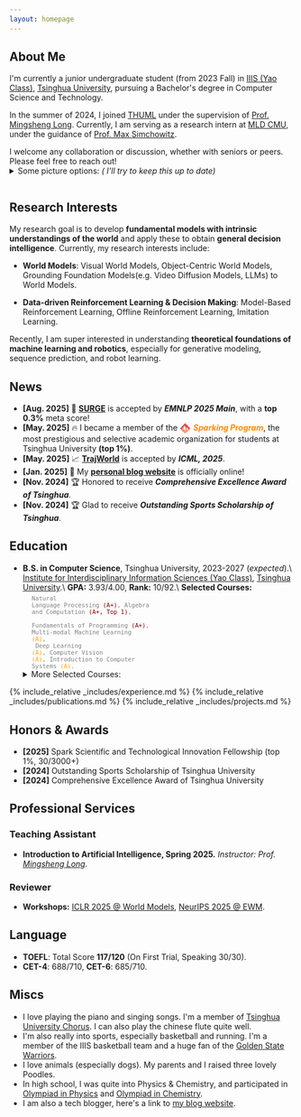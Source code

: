 ```yaml
---
layout: homepage
---
```


## About Me

I'm currently a junior undergraduate student (from 2023 Fall) in [IIIS (Yao Class)](https://iiis.tsinghua.edu.cn/en/), [Tsinghua University](https://www.tsinghua.edu.cn/en/), pursuing a Bachelor's degree in Computer Science and Technology. 

In the summer of 2024, I joined [THUML](https://github.com/thuml) under the supervision of [Prof. Mingsheng Long](http://ise.thss.tsinghua.edu.cn/~mlong/). Currently, I am serving as a research intern at [MLD CMU](https://www.ml.cmu.edu), under the guidance of [Prof. Max Simchowitz](https://msimchowitz.github.io).
<p style="margin-bottom: 0;">I welcome any collaboration or discussion, whether with seniors or peers. Please feel free to reach out!</p>
<details style="margin-top: 0;">
<summary style="margin-bottom: 0;">Some picture options: <em>( I'll try to keep this up to date)</em> </summary>
<link rel="stylesheet" href="./assets/css/simple-slider.css" style="margin-top: 0;">
<div class="simple-gallery" style="margin-top: 0;">
  <text style="text-align: left; margin-top: 0;">Inspired by <a href="https://people.eecs.berkeley.edu/~pabbeel/">Pieter Abbeel</a>'s homepage. Photos are taken within the past year.</text>
  <div style="height: 0.5em;"></div>
  <div class="gallery-container">
    <div class="gallery-item active">
      <img class="gallery-img" src="/assets/img/IMG_7629.JPG">
      <div class="gallery-caption">Giving a talk on my recent work (first from the right) 🗣️</div>
    </div>
    <div class="gallery-item">
      <img class="gallery-img" src="/assets/img/eating.jpg">
      <div class="gallery-caption">Eating 😋</div>
    </div>
    <div class="gallery-item">
      <img class="gallery-img" src="/assets/img/chillin.jpg">
      <div class="gallery-caption">Hanging out with friends (second from left) 🤣</div>
    </div>
    <div class="gallery-item">
      <img class="gallery-img" src="/assets/img/IMG_7631.JPG">
      <div class="gallery-caption">Cuddling my dog at home 🐕</div>
    </div>
    <div class="gallery-side-nav">
      <button class="gallery-btn prev" aria-label="Previous image">
        <svg viewBox="0 0 50 80" width="16" height="16" xml:space="preserve">
          <polyline fill="none" stroke="currentColor" stroke-width="8" stroke-linecap="round" stroke-linejoin="round" points="45,75 5,40 45,5"></polyline>
        </svg>
      </button>
      <button class="gallery-btn next" aria-label="Next image">
        <svg viewBox="0 0 50 80" width="16" height="16" xml:space="preserve">
          <polyline fill="none" stroke="currentColor" stroke-width="8" stroke-linecap="round" stroke-linejoin="round" points="5,5 45,40 5,75"></polyline>
        </svg>
      </button>
    </div>
  </div>
  <div class="gallery-nav">
    <div class="gallery-dots">
      <span class="gallery-dot active" data-index="0"></span>
      <span class="gallery-dot" data-index="1"></span>
      <span class="gallery-dot" data-index="2"></span>
      <span class="gallery-dot" data-index="3"></span>
    </div>
  </div>
</div>
<script src="./assets/js/simple-gallery.js"></script>
</details>
<div style="height: 1em;"></div>

## Research Interests
My research goal is to develop **fundamental models with intrinsic understandings of the world** and apply these to obtain **general decision intelligence**. Currently, my research interests include:

- **World Models**: Visual World Models, Object-Centric World Models, Grounding Foundation Models(e.g. Video Diffusion Models, LLMs) to World Models.

- **Data-driven Reinforcement Learning & Decision Making**: Model-Based Reinforcement Learning, Offline Reinforcement Learning, Imitation Learning.

Recently, I am super interested in understanding **theoretical foundations of machine learning and robotics**, especially for generative modeling, sequence prediction, and robot learning.

## News
- **[Aug. 2025]** 🐋 <b>[SURGE](https://arxiv.org/abs/2502.11167)</b> is accepted by **_EMNLP 2025 Main_**, with a **top 0.3%** meta score!
- **[May. 2025]** 🔥 I became a member of the <img src="/assets/img/spark.png" width="20" height="20" style="vertical-align: text-top; margin-right: 0px"> <span style="color: #FF8C00">_<b>Sparking Program</b>_</span>, the most prestigious and selective academic organization for students at Tsinghua University **(top 1%)**.
- **[May. 2025]** 📈 <b>[TrajWorld](https://arxiv.org/abs/2502.01366)</b> is accepted by **_ICML, 2025_**.
- **[Jan. 2025]** 📜 My <b>[personal blog website](https://knightnemo.github.io/blog/)</b> is officially online!
- **[Nov. 2024]** 🏆 Honored to receive _**Comprehensive Excellence Award of Tsinghua**_.
- **[Nov. 2024]** 🏆 Glad to receive _**Outstanding Sports Scholarship of Tsinghua**_.

<!-- <div class="news-container">
<ul>
<li><strong>[Aug. 2025]</strong> 🐋 <b><a href="https://arxiv.org/abs/2502.11167">SURGE</a></b> is accepted by <em><strong>EMNLP 2025 Main</strong></em>, with a <strong>top 0.3%</strong> meta score!</li>
<li><strong>[May. 2025]</strong> 🔥 I became a member of the <img src="/assets/img/spark.png" width="20" height="20" style="vertical-align: text-top; margin-right: 0px"> <span style="color: #FF8C00"><em><b>Sparking Program</b></em></span>, the most prestigious and selective academic organization for students at Tsinghua University <strong>(top 1%)</strong>.</li>
<li><strong>[May. 2025]</strong> 📈 <b><a href="https://arxiv.org/abs/2502.01366">TrajWorld</a></b> is accepted by <em><strong>ICML, 2025</strong></em>.</li>
<li><strong>[Jan. 2025]</strong> 📜 My <b><a href="https://knightnemo.github.io/blog/">personal blog website</a></b> is officially online!</li>
<li><strong>[Nov. 2024]</strong> 🏆 Honored to receive <em><strong>Comprehensive Excellence Award of Tsinghua</strong></em>.</li>
<li><strong>[Nov. 2024]</strong> 🏆 Glad to receive <em><strong>Outstanding Sports Scholarship of Tsinghua</strong></em>.</li>
</ul>
</div> -->

## Education

- **B.S. in Computer Science**, Tsinghua University, 2023-2027 (_expected_).\\
    [Institute for Interdisciplinary Information Sciences (Yao Class)](https://iiis.tsinghua.edu.cn/en/), [Tsinghua University](https://www.tsinghua.edu.cn/en/).\\
    **GPA:** 3.93/4.00, **Rank:** 10/92.\\
    **Selected Courses:** <code style="font-size: 0.75em; display: block; margin-left: 1.5em; margin-top: 0.5em; color: gray;">Natural Language Processing <span style="color: Maroon;">(A+)</span>, Algebra and Computation <span style="color: Maroon;">(A+, Top 1)</span>,<br> Fundamentals of Programming <span style="color: Maroon;">(A+)</span>, Multi-modal Machine Learning <span style="color: orange;">(A)</span>,<br> Deep Learning <span style="color: orange;">(A)</span>, Computer Vision <span style="color: orange;">(A)</span>, Introduction to Computer Systems <span style="color: orange;">(A)</span>.</code>
    <details><summary>More Selected Courses:</summary> <code style="font-size: 0.75em; display: block; margin-left: 1.5em; margin-top: 0em; color: gray;">Basic Principles of Marxism <span style="color: Maroon;">(A+)</span>, The History of Western Music <span style="color: Maroon;">(A+)</span>,<br>Discrete Mathematics II <span style="color: orange;">(A)</span>, Fundamentals of Computer Science <span style="color: orange;">(A)</span>, <br>Advanced Topics in Linear Algebra <span style="color: orange;">(A)</span>, Calculus-A II <span style="color: orange;">(A)</span>, Physics I <span style="color: orange;">(A)</span>.</code></details>

{% include_relative _includes/experience.md %}
{% include_relative _includes/publications.md %}
{% include_relative _includes/projects.md %}


<!-- {% include_relative _includes/services.md %} -->

## Honors & Awards 
- **[2025]** Spark Scientific and Technological Innovation Fellowship (top 1%, 30/3000+)
- **[2024]** Outstanding Sports Scholarship of Tsinghua University
- **[2024]** Comprehensive Excellence Award of Tsinghua University

## Professional Services
### Teaching Assistant

- **Introduction to Artificial Intelligence, Spring 2025.**<em> Instructor: Prof. [Mingsheng Long](http://ise.thss.tsinghua.edu.cn/~mlong/).</em>

### Reviewer
- **Workshops:** [ICLR 2025 @ World Models](https://sites.google.com/view/worldmodel-iclr2025/), [NeurIPS 2025 @ EWM](https://embodied-world-models.github.io).

## Language
- **TOEFL**: Total Score **117/120** (On First Trial, Speaking 30/30).
- **CET-4**: 688/710, **CET-6**: 685/710.

## Miscs
- I love playing the piano and singing songs. I'm a member of [Tsinghua University Chorus](https://www.arts.tsinghua.edu.cn/info/1084/1493.htm). I can also play the chinese flute quite well.
- I'm also really into sports, especially basketball and running. I'm a member of the IIIS basketball team and a huge fan of the [Golden State Warriors](https://www.nba.com/warriors/).
- I love animals (especially dogs). My parents and I raised three lovely Poodles.
- In high school, I was quite into Physics & Chemistry, and participated in [Olympiad in Physics](http://cpho.pku.edu.cn) and [Olympiad in Chemistry](https://www.chemsoc.org.cn).
- I am also a tech blogger, here's a link to [my blog website](https://knightnemo.github.io/blog/).

